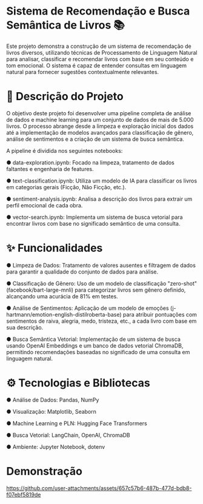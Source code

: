 # Sistema de Recomendação e Busca Semântica de Livros 📚
Este projeto demonstra a construção de um sistema de recomendação de livros diversos, utilizando técnicas de Processamento de Linguagem Natural para analisar, classificar e recomendar livros com base em seu conteúdo e tom emocional. O sistema é capaz de entender consultas em linguagem natural para fornecer sugestões contextualmente relevantes.

# 📜 Descrição do Projeto
O objetivo deste projeto foi desenvolver uma pipeline completa de análise de dados e machine learning para um conjunto de dados de mais de 5.000 livros. O processo abrange desde a limpeza e exploração inicial dos dados até a implementação de modelos avançados para classificação de gênero, análise de sentimentos e a criação de um sistema de busca semântica.

A pipeline é dividida nos seguintes notebooks:

● data-exploration.ipynb: Focado na limpeza, tratamento de dados faltantes e engenharia de features.

● text-classification.ipynb: Utiliza um modelo de IA para classificar os livros em categorias gerais (Ficção, Não Ficção, etc.).

● sentiment-analysis.ipynb: Analisa a descrição dos livros para extrair um perfil emocional de cada obra.

● vector-search.ipynb: Implementa um sistema de busca vetorial para encontrar livros com base no significado semântico de uma consulta.

# ✨ Funcionalidades
● Limpeza de Dados: Tratamento de valores ausentes e filtragem de dados para garantir a qualidade do conjunto de dados para análise.

● Classificação de Gênero: Uso de um modelo de classificação "zero-shot" (facebook/bart-large-mnli) para categorizar livros sem gênero definido, alcançando uma acurácia de 81% em testes.

● Análise de Sentimentos: Aplicação de um modelo de emoções (j-hartmann/emotion-english-distilroberta-base) para atribuir pontuações com sentimentos de raiva, alegria, medo, tristeza, etc., a cada livro com base em sua descrição.

● Busca Semântica Vetorial: Implementação de um sistema de busca usando OpenAI Embeddings e um banco de dados vetorial ChromaDB, permitindo recomendações baseadas no significado de uma consulta em linguagem natural.

# ⚙️ Tecnologias e Bibliotecas
● Análise de Dados: Pandas, NumPy

● Visualização: Matplotlib, Seaborn

● Machine Learning e PLN: Hugging Face Transformers

● Busca Vetorial: LangChain, OpenAI, ChromaDB

● Ambiente: Jupyter Notebook, dotenv

# Demonstração


https://github.com/user-attachments/assets/657c57b6-487b-477d-bdb8-f07ebf5819de

